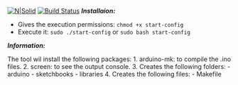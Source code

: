[![N|Solid](https://cldup.com/dTxpPi9lDf.thumb.png)](https://nodesource.com/products/nsolid)
[![Build Status](https://github.com/JuanJoseSoloraznoCarrillo/arduino_install.git)](https://github.com/JuanJoseSoloraznoCarrillo/arduino_install.git)
__*Installaion:*__

- Gives the execution permissions: `chmod +x start-config`
- Execute it: `sudo ./start-config` or `sudo bash start-config`

__*Information:*__

 The tool wil install the following packages:
    1. arduino-mk: to compile the .ino files.
    2. screen: to see the output console.
    3. Creates the following folders:
        - arduino
        - sketchbooks
        - libraries
    4. Creates the following files:
        - Makefile

